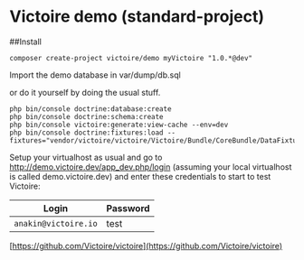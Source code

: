 # Victoire demo (standard-project)

##Install

```
composer create-project victoire/demo myVictoire "1.0.*@dev"
```

Import the demo database in var/dump/db.sql

or do it yourself by doing the usual stuff.

    php bin/console doctrine:database:create
    php bin/console doctrine:schema:create
    php bin/console victoire:generate:view-cache --env=dev
    php bin/console doctrine:fixtures:load --fixtures="vendor/victoire/victoire/Victoire/Bundle/CoreBundle/DataFixtures/ORM"


Setup your virtualhost as usual and go to http://demo.victoire.dev/app_dev.php/login (assuming your local virtualhost is called demo.victoire.dev) and enter these credentials to start to test Victoire:

|Login|Password|
|-----|--------|
|`anakin@victoire.io`|test|

[https://github.com/Victoire/victoire](https://github.com/Victoire/victoire)
